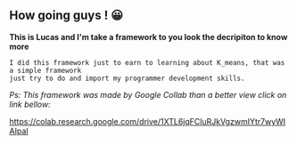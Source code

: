 ## How going guys ! 😀
**This is Lucas and I'm take a framework to you look the decripiton to know more**
    
    
    I did this framework just to earn to learning about K_means, that was a simple framework 
    just try to do and import my programmer development skills.
_Ps: This framework was made by Google Collab than a better view click on link bellow:_

<https://colab.research.google.com/drive/1XTL6jqFCluRJkVgzwmIYtr7wyWIAIpaI>
